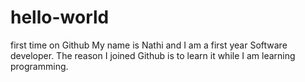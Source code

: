 # hello-world
first time on Github
My name is Nathi and I am a first year Software developer. The reason I joined Github is to learn it while I am learning programming.
